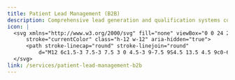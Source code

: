 ```yaml
---
title: Patient Lead Management (B2B)
description: Comprehensive lead generation and qualification systems connecting patients with medical institutions.
icon: |
  <svg xmlns="http://www.w3.org/2000/svg" fill="none" viewBox="0 0 24 24" stroke-width="1.5"
      stroke="currentColor" class="h-12 w-12" aria-hidden="true">
      <path stroke-linecap="round" stroke-linejoin="round"
          d="M12 6c1.5-3 7.5-3 7.5 3 0 4.5-3 9-7.5 9S4.5 13.5 4.5 9c0-6 6-6 7.5-3z" />
  </svg>
link: /services/patient-lead-management-b2b
---
```


